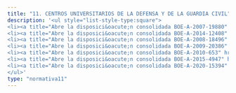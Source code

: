 ```yaml
---
title: "11. CENTROS UNIVERSITARIOS DE LA DEFENSA Y DE LA GUARDIA CIVIL"
description: '<ul style="list-style-type:square">
<li><a title="Abre la disposici&oacute;n consolidada BOE-A-2007-19880" href="https://www.boe.es/buscar/act.php?id=BOE-A-2007-19880" target="_blank" rel="noopener">Ley de la carrera militar</a>&nbsp;(parcial)</li>
<li><a title="Abre la disposici&oacute;n consolidada BOE-A-2014-12408" href="https://www.boe.es/buscar/act.php?id=BOE-A-2014-12408" target="_blank" rel="noopener">Ley de R&eacute;gimen del Personal de la Guardia Civil</a></li>
<li><a title="Abre la disposici&oacute;n consolidada BOE-A-2008-18496" href="https://www.boe.es/buscar/act.php?id=BOE-A-2008-18496" target="_blank" rel="noopener">Sistema de centros universitarios de la defensa</a></li>
<li><a title="Abre la disposici&oacute;n consolidada BOE-A-2009-20386" href="https://www.boe.es/buscar/act.php?id=BOE-A-2009-20386" target="_blank" rel="noopener">Centro Universitario de la Guardia Civil</a></li>
<li><a title="Abre la disposici&oacute;n consolidada BOE-A-2010-653" href="https://www.boe.es/buscar/act.php?id=BOE-A-2010-653" target="_blank" rel="noopener">Reglamento de ingreso y promoci&oacute;n en las Fuerzas Armadas</a></li>
<li><a title="Abre la disposici&oacute;n consolidada BOE-A-2015-4947" href="https://www.boe.es/buscar/act.php?id=BOE-A-2015-4947" target="_blank" rel="noopener">Curr&iacute;culos de la ense&ntilde;anza de formaci&oacute;n para el acceso a las escalas de oficiales</a></li>
<li><a title="Abre la disposici&oacute;n consolidada BOE-A-2020-15394" href="https://www.boe.es/buscar/act.php?id=BOE-A-2020-15394" target="_blank" rel="noopener">Reglamento de ordenaci&oacute;n de la ense&ntilde;anza de formaci&oacute;n en las Fuerzas Armadas</a></li>
</ul>'
type: "normativa11"
---
```

